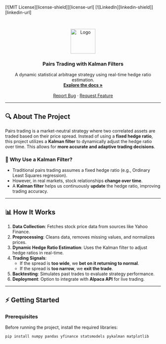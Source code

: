 <!-- PROJECT SHIELD -->
[![MIT License][license-shield]][license-url]
[![LinkedIn][linkedin-shield]][linkedin-url]

<!-- PROJECT LOGO -->
<br />
<p align="center">
  <a href="https://github.com/yourusername/Pairs-Trading-Kalman-Filters">
    <img src="https://github.com/othneildrew/Best-README-Template/blob/master/images/logo.png" alt="Logo" width="80" height="80">
  </a>
  <h3 align="center">Pairs Trading with Kalman Filters</h3>
  <p align="center">
    A dynamic statistical arbitrage strategy using real-time hedge ratio estimation.
    <br />
    <a href="https://github.com/yourusername/Pairs-Trading-Kalman-Filters"><strong>Explore the docs »</strong></a>
    <br />
    <br />
    <a href="https://github.com/yourusername/Pairs-Trading-Kalman-Filters/issues">Report Bug</a>
    ·
    <a href="https://github.com/yourusername/Pairs-Trading-Kalman-Filters/issues">Request Feature</a>
  </p>
</p>

---

## 🔍 About The Project

Pairs trading is a market-neutral strategy where two correlated assets are traded based on their price spread. Instead of using a **fixed hedge ratio**, this project utilizes a **Kalman filter** to dynamically adjust the hedge ratio over time. This allows for **more accurate and adaptive trading decisions**.

### 🚀 **Why Use a Kalman Filter?**
- Traditional pairs trading assumes a fixed hedge ratio (e.g., Ordinary Least Squares regression).
- However, in real markets, stock relationships **change over time**.
- A **Kalman filter** helps us continuously **update** the hedge ratio, improving trading accuracy.

---

## 📊 **How It Works**
1. **Data Collection**: Fetches stock price data from sources like Yahoo Finance.
2. **Preprocessing**: Cleans data, removes missing values, and normalizes prices.
3. **Dynamic Hedge Ratio Estimation**: Uses the Kalman filter to adjust hedge ratios in real-time.
4. **Trading Signals**:
   - If the spread is **too wide**, we **bet on it returning to normal**.
   - If the spread is **too narrow**, we **exit the trade**.
5. **Backtesting**: Simulates past trades to evaluate strategy performance.
6. **Deployment**: Option to integrate with **Alpaca API** for live trading.

---

## ⚡ **Getting Started**
### **Prerequisites**
Before running the project, install the required libraries:
```bash
pip install numpy pandas yfinance statsmodels pykalman matplotlib
